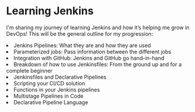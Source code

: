# Learning Jenkins
I'm sharing my journey of learning Jenkins and how it’s helping me grow in DevOps! This will be the general outline for my progression:
<li>Jenkins Pipelines: What they are and how they are used</li>
<li>Parameterized jobs: Pass information between the different jobs</li>
<li>Integration with GitHub: Jenkins and GitHub go hand-in-hand</li>
<li>Breakdown of how to use Jenkinsfiles: From the ground up and for a complete beginner</li>
<li>Jenkinsfiles and Declarative Pipelines</li>
<li>Scripting your CI/CD solution</li>
<li>Functions in your Jenkins pipelines</li>
<li>Multistage Pipelines in Code</li>
<li>Declarative Pipeline Language</li>
